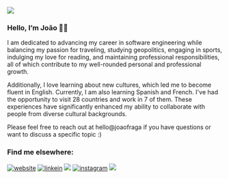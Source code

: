 ![](https://komarev.com/ghpvc/?username=joaovfraga&color=orange)

### Hello, I’m João 👋🏼 

I am dedicated to advancing my career in software engineering while balancing my passion for traveling, studying geopolitics, engaging in sports, indulging my love for reading, and maintaining professional responsibilities, all of which contribute to my well-rounded personal and professional growth.

Additionally, I love learning about new cultures, which led me to become fluent in English. Currently, I am also learning Spanish and French. I've had the opportunity to visit 28 countries and work in 7 of them. These experiences have significantly enhanced my ability to collaborate with people from diverse cultural backgrounds. 

Please feel free to reach out at hello@joaofraga if you have questions or want to discuss a specific topic :)

### Find me elsewhere:
<div>
  <a href="https://www.joaofraga.com/" target="_blank"><img src="https://img.shields.io/badge/My%20Website-gray" alt="website"></a>
  <a href="https://www.linkedin.com/in/joaovfraga/" target="_blank"><img src="https://img.shields.io/badge/LinkedIn-%230072b1" alt="linkein"></a>
  <a href = "mailto:hello@joaofraga.com"><img src="https://img.shields.io/badge/Email-gray" target="_blank"></a>  
  <a href="https://www.instagram.com/joaovfraga/" target="_blank"><img src="https://img.shields.io/badge/Instagram-%23E1306C" alt="instagram"></a>
  <a href = "[mailto:hello@joaofraga.com](https://read.cv/joaovfraga)"><img src="https://img.shields.io/badge/Resume-gray" target="_blank"></a>  
</div>
